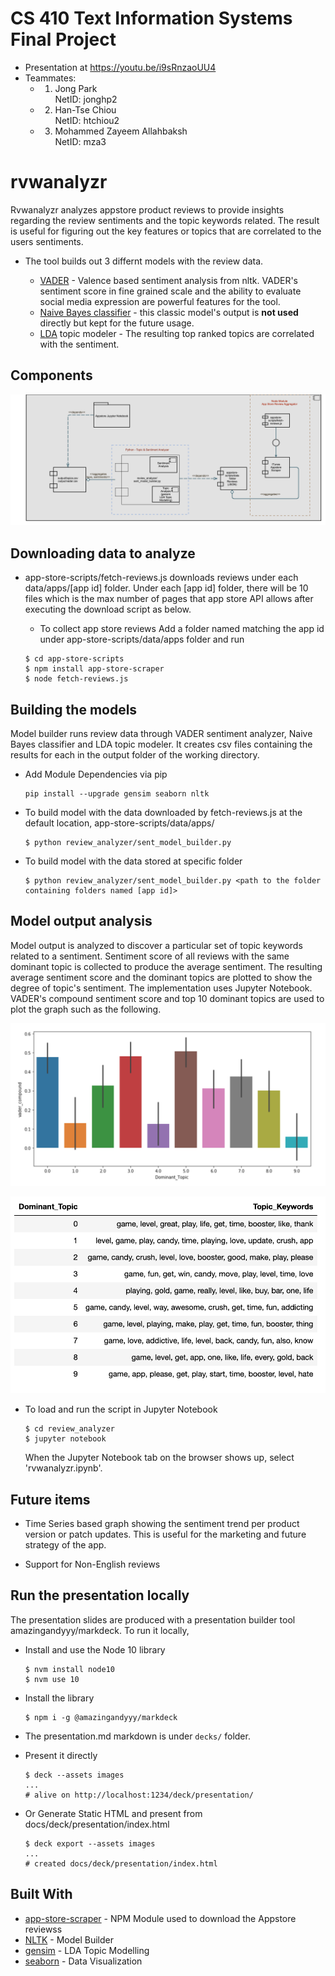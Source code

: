 # CS 410 Text Information Systems Final Project
* Presentation at https://youtu.be/i9sRnzaoUU4
* Teammates:
    - 1. Jong Park  
    NetID: jonghp2   
    
    - 2. Han-Tse Chiou  
    NetID: htchiou2  
    
    - 3. Mohammed Zayeem Allahbaksh  
    NetID: mza3

# rvwanalyzr
Rvwanalyzr analyzes appstore product reviews to provide insights regarding the review sentiments and the topic keywords related. The result is useful for figuring out the key features or topics that are correlated to the users sentiments. 

* The tool builds out 3 differnt models with the review data.

    * [VADER](https://www.nltk.org/_modules/nltk/sentiment/vader.html) - Valence based sentiment analysis from nltk. VADER's sentiment score in fine grained scale and the ability to evaluate social media expression are powerful features for the tool.
    * [Naive Bayes classifier](https://www.nltk.org/_modules/nltk/classify/naivebayes.html) - this classic model's output is **not used** directly but kept for the future usage.
    * [LDA](https://radimrehurek.com/gensim/models/ldamodel.html) topic modeler - The resulting top ranked topics are correlated with the sentiment.

## Components
<img src ="doc/reviewanalyzer_components.png" />

## Downloading data to analyze
* app-store-scripts/fetch-reviews.js downloads reviews under each data/apps/[app id] folder. Under each [app id] folder, there will be 10 files which is the max number of pages that app store API allows after executing the download script as below.

  * To collect app store reviews
    Add a folder named matching the app id under app-store-scripts/data/apps folder and run
 
  ```
  $ cd app-store-scripts
  $ npm install app-store-scraper
  $ node fetch-reviews.js
  ```
 

## Building the models
Model builder runs review data through VADER sentiment analyzer, Naive Bayes classifier and LDA topic modeler. It creates csv files containing the results for each in the output folder of the working directory.
* Add Module Dependencies via pip
    ```
    pip install --upgrade gensim seaborn nltk
    ```
* To build model with the data downloaded by fetch-reviews.js at the default location, app-store-scripts/data/apps/
  ```
  $ python review_analyzer/sent_model_builder.py
  ```
* To build model with the data stored at specific folder
  ```
  $ python review_analyzer/sent_model_builder.py <path to the folder containing folders named [app id]>
  ```

## Model output analysis 
Model output is analyzed to discover a particular set of topic keywords related to a sentiment. Sentiment score of all reviews with the same dominant topic is collected to produce the average sentiment. The resulting average sentiment score and the dominant topics are plotted to show the degree of topic's sentiment. The implementation uses Jupyter Notebook. VADER's compound sentiment score and top 10 dominant topics are used to plot the graph such as the following.

<p align="center">
  <img src ="doc/topic_sentiment.png" />
</p>


<p align="center">
  <img src ="doc/topic_keywords.png" />
</p>

* To load and run the script in Jupyter Notebook
  ```
  $ cd review_analyzer
  $ jupyter notebook
  ```
  When the Jupyter Notebook tab on the browser shows up, select 'rvwanalyzr.ipynb'.

## Future items

* Time Series based graph showing the sentiment trend per product version or patch updates. This is useful for the marketing and future strategy of the app.

* Support for Non-English reviews


## Run the presentation locally

The presentation slides are produced with a presentation builder tool amazingandyyy/markdeck. To run it locally,

* Install and use the Node 10 library
    ```
    $ nvm install node10
    $ nvm use 10
    ```
* Install the library
    ```
    $ npm i -g @amazingandyyy/markdeck
    ```
* The presentation.md markdown is under `decks/` folder.

* Present it directly 

    ```
    $ deck --assets images
    ...
    # alive on http://localhost:1234/deck/presentation/
    ```
* Or Generate Static HTML and present from docs/deck/presentation/index.html
    ```
    $ deck export --assets images
    ...
    # created docs/deck/presentation/index.html
    ```

## Built With

* [app-store-scraper](https://github.com/facundoolano/app-store-scraper) - NPM Module used to download the Appstore reviewss
* [NLTK](http://www.nltk.org/) - Model Builder
* [gensim](https://radimrehurek.com/gensim/) - LDA Topic Modelling
* [seaborn](https://seaborn.pydata.org/) - Data Visualization
